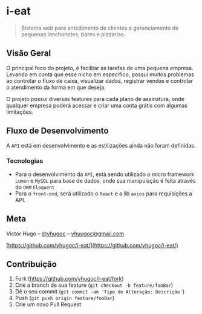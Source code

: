 # i-eat

> Sistema web para antedimento de clientes e gerenciamento de pequenas lanchonetes, bares e pizzarias.

## Visão Geral
O principal foco do projeto, é facilitar as tarefas de uma pequena empresa. Levando em conta que esse nicho em específico, possui muitos problemas ao controlar o fluxo de caixa, visualizar dados, registrar vendas e controlar o atendimento da forma em que deseja.

O projeto possui diversas features para cada plano de assinatura, onde qualquer empresa poderá acessar e criar uma conta grátis com algumas limitações.

## Fluxo de Desenvolvimento
A `API` está em desenvolvimento e as estilizações ainda não foram definidas.

### Tecnologias
 - Para o desenvolvimento da `API`, está sendo utilizado o micro framework `Lumen` e `MySQL` para base de dados, onde sua manipulação é feita através do `ORM` `Eloquent`
 - Para o `front-end`, será utilizado o `React` e a lib `axios` para requisições a API.
 
## Meta
Victor Hugo – [@vhugoc](https://www.linkedin.com/in/vhugoc/) – vhuugoc@gmail.com

[https://github.com/vhugoc/i-eat/](https://github.com/vhugoc/i-eat/)

## Contribuição
1. Fork (<https://github.com/vhugoc/i-eat/fork>)
2. Crie a branch de sua feature (`git checkout -b feature/fooBar`)
3. Dê o seu commit (`git commit -am 'Tipo de Alteração: Descrição'`)
4. Push (`git push origin feature/fooBar`)
5. Crie um novo Pull Request
